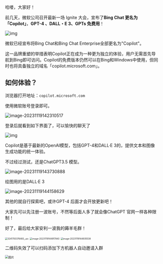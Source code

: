 哈喽，大家好！

前几天，微软公司召开最新一场 Ignite 大会，宣布了**Bing Chat 更名为「Copilot」**，**GPT-4 、DALL・E 3、GPTs 免费用**！

![img](https://billy.taoxiaoxin.club/md/2023/11/6559a7d11a0c8a3bb0e7ce70.png)

微软已经宣布将Bing Chat和Bing Chat Enterprise全部更名为"Copilot"。

这一品牌重塑的举措表明Copilot正在成为一种更为独立的体验，用户无需首先导航到Bing即可访问。Copilot的免费版本仍然可以在Bing和Windows中使用，但同时也将具备独立的域名「copilot.microsoft.com」。

## 如何体验？

浏览器打开地址：`copilot.microsoft.com`

使用微软账号登录即可。

![image-20231119142310517](https://billy.taoxiaoxin.club/md/2023/11/6559a9ce4bec5827868ca3e8.png)

登录后就看到如下界面了，可以愉快的聊天了

![img](https://billy.taoxiaoxin.club/md/2023/11/6559aa3eb8127afebdd3f4ec.png)

Copilot是基于最新的OpenAI模型，包括GPT-4和DALL·E 3的，提供文本和图像生成功能的统一体验。

不过经过测试，还是ChatGPT3.5 模型。

![image-20231119143730888](https://billy.taoxiaoxin.club/md/2023/11/6559ad2bdebf6d13eff8831a.png)

绘图用的是DALL·E 3

![image-20231119144158629](https://billy.taoxiaoxin.club/md/2023/11/6559ae367f39be385076bc44.png)

其他的就自行探索吧，或许GPT-4 后面才会开放更新吧！

大家先可以先注册一波账号，不然等后面人多了就会像ChatGPT 官网一样各种限制！

好了，最后给大家安利一波我的薅羊毛群！



<img src="https://billy.taoxiaoxin.club/md/2023/11/6559afd547117f441313cdc3.jpg" alt="3241700376483_.pic" style="zoom:50%;" />

<img src="https://billy.taoxiaoxin.club/md/2023/11/6559afee1e8705f0fea5aaf7.png" alt="image-20231119144917840" style="zoom:50%;" />

<img src="https://billy.taoxiaoxin.club/md/2023/11/6559afff25c7202a07c1e8d5.png" alt="image-20231119144935538" style="zoom:50%;" />

二维码失效了可以扫码添加下方机器人自动邀请入群

<img src="https://billy.taoxiaoxin.club/md/2023/11/6559b03573892a8aea369d8f.jpeg" alt="图片" style="zoom:67%;" />

